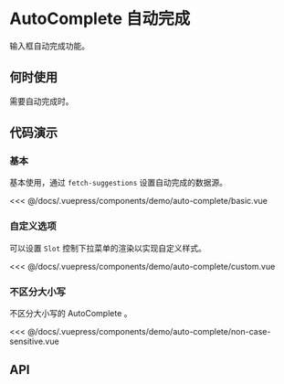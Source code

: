# AutoComplete 自动完成

输入框自动完成功能。

## 何时使用

需要自动完成时。

## 代码演示

### 基本

基本使用，通过 `fetch-suggestions` 设置自动完成的数据源。

<demo-auto-complete-basic/>

<<< @/docs/.vuepress/components/demo/auto-complete/basic.vue

### 自定义选项

可以设置 `Slot` 控制下拉菜单的渲染以实现自定义样式。

<demo-auto-complete-custom/>

<<< @/docs/.vuepress/components/demo/auto-complete/custom.vue

### 不区分大小写

不区分大小写的 AutoComplete 。

<demo-auto-complete-non-case-sensitive/>

<<< @/docs/.vuepress/components/demo/auto-complete/non-case-sensitive.vue

## API
